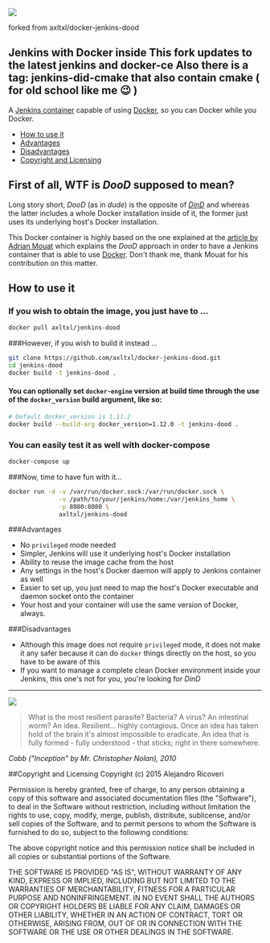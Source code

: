 ![](http://i.imgur.com/KC6TAD3.png)

forked from axltxl/docker-jenkins-dood

Jenkins with Docker inside
This fork updates to the latest jenkins and docker-ce
Also there is a tag: jenkins-did-cmake that also contain cmake ( for old school like me :wink: )
---
A [Jenkins container](https://registry.hub.docker.com/_/jenkins/) capable of using [Docker](http://docker.com), so you can Docker while you Docker.

* [How to use it](#how-to-use-it)
* [Advantages](#advantages)
* [Disadvantages](#disavantages)
* [Copyright and Licensing](#copyright-and-licensing)

## First of all, WTF is *DooD* supposed to mean?
Long story short, *DooD* (as in *dude*) is the opposite of *[DinD](https://blog.docker.com/2013/09/docker-can-now-run-within-docker/)* and whereas the latter includes a whole Docker installation inside of it, the former just uses its underlying host's Docker installation.

This Docker container is highly based on the one explained at the [article by Adrian Mouat](http://container-solutions.com/2015/03/running-docker-in-jenkins-in-docker/) which explains the *DooD* approach in order to have a Jenkins container that is able to use [Docker](http://docker.com). Don't thank me, thank Mouat for his contribution on this matter.

## How to use it
### If you wish to obtain the image, you just have to ...
```bash
docker pull axltxl/jenkins-dood
```

###However, if you wish to build it instead ...
```bash
git clone https://github.com/axltxl/docker-jenkins-dood.git
cd jenkins-dood
docker build -t jenkins-dood .
```

#### You can optionally set `docker-engine` version at build time through the use of the `docker_version` build argument, like so:
```bash
# Default docker_version is 1.11.2
docker build --build-arg docker_version=1.12.0 -t jenkins-dood .
```


### You can easily test it as well with docker-compose
```bash
docker-compose up
```

###Now, time to have fun with it...
```bash
docker run -d -v /var/run/docker.sock:/var/run/docker.sock \
              -v /path/to/your/jenkins/home:/var/jenkins_home \
              -p 8080:8080 \
              axltxl/jenkins-dood
```

###Advantages
* No `privileged` mode needed
* Simpler, Jenkins will use it underlying host's Docker installation
* Ability to reuse the image cache from the host
* Any settings in the host's Docker daemon will apply to Jenkins container as well
* Easier to set up, you just need to map the host's Docker executable and daemon socket onto the container
* Your host and your container will use the same version of Docker, always.

###Disadvantages
* Although this image does not require `privileged` mode, it does not make it any safer because it can do `docker` things directly on the host, so you have to be aware of this
* If you want to manage a complete clean Docker environment inside your Jenkins, this one's not for you, you're looking for *DinD*

---

![](http://i.imgur.com/MEFY0F5.gif)

> What is the most resilient parasite? Bacteria? A virus? An intestinal worm?
> An idea. Resilient... highly contagious. Once an idea has taken hold of the
> brain it's almost impossible to eradicate. An idea that is fully formed -
> fully understood - that sticks; right in there somewhere.

*Cobb ("Inception" by Mr. Christopher Nolan), 2010*

##Copyright and Licensing
Copyright (c) 2015 Alejandro Ricoveri

Permission is hereby granted, free of charge, to any person obtaining a copy
of this software and associated documentation files (the "Software"), to deal
in the Software without restriction, including without limitation the rights
to use, copy, modify, merge, publish, distribute, sublicense, and/or sell
copies of the Software, and to permit persons to whom the Software is
furnished to do so, subject to the following conditions:

The above copyright notice and this permission notice shall be included in
all copies or substantial portions of the Software.

THE SOFTWARE IS PROVIDED "AS IS", WITHOUT WARRANTY OF ANY KIND, EXPRESS OR
IMPLIED, INCLUDING BUT NOT LIMITED TO THE WARRANTIES OF MERCHANTABILITY,
FITNESS FOR A PARTICULAR PURPOSE AND NONINFRINGEMENT. IN NO EVENT SHALL THE
AUTHORS OR COPYRIGHT HOLDERS BE LIABLE FOR ANY CLAIM, DAMAGES OR OTHER
LIABILITY, WHETHER IN AN ACTION OF CONTRACT, TORT OR OTHERWISE, ARISING FROM,
OUT OF OR IN CONNECTION WITH THE SOFTWARE OR THE USE OR OTHER DEALINGS IN
THE SOFTWARE.
